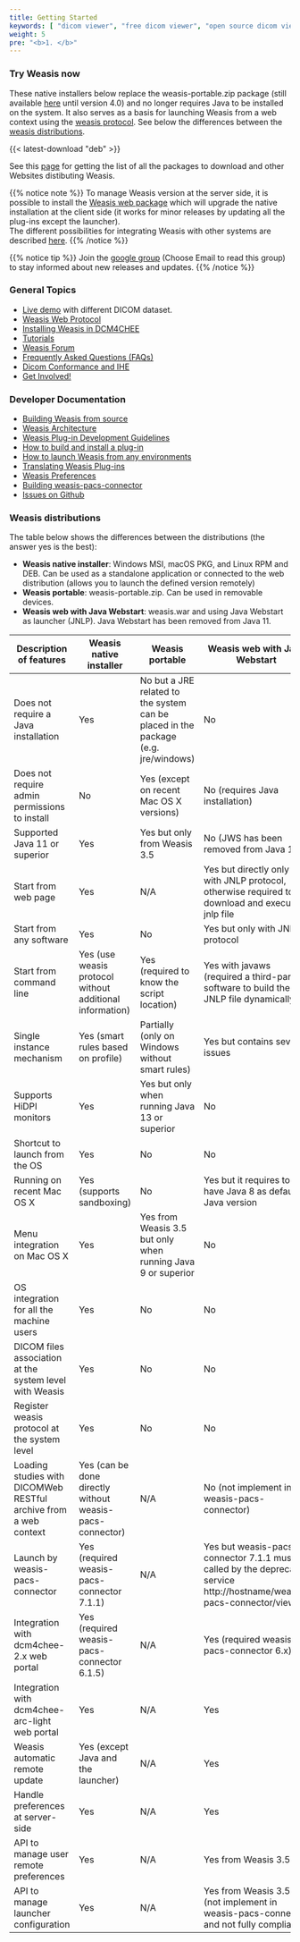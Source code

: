 ```yaml
---
title: Getting Started
keywords: [ "dicom viewer", "free dicom viewer", "open source dicom viewer", "weasis dicom viewer",  "multi-platform dicom viewer", "dicom", "pacs", "pacs viewer", "clinical viewer", "radiolgical viewer", "linux dicom viewer",  "mac dicom viewer" ]
weight: 5
pre: "<b>1. </b>"
---
```


### Try Weasis now

These native installers below replace the weasis-portable.zip package (still available [here](https://sourceforge.net/projects/dcm4che/files/Weasis/) until version 4.0) and no longer requires Java to be installed on the system. It also serves as a basis for launching Weasis from a web context using the [weasis protocol](weasis-protocol). See below the differences between the [weasis distributions](#weasis-distributions).

{{< latest-download "deb" >}}

See this [page](download) for getting the list of all the packages to download and other Websites distibuting Weasis.

{{% notice note %}}
To manage Weasis version at the server side, it is possible to install the [Weasis web package](https://github.com/nroduit/weasis-pacs-connector#installation) which will upgrade the native installation at the client side (it works for minor releases by updating all the plug-ins except the launcher).<br>
The different possibilities for integrating Weasis with other systems are described [here](../basics/customize/integration).
{{% /notice %}}

{{% notice tip %}}
Join the [google group](http://groups.google.com/forum/#!forum/weasis) (Choose Email to read this group) to stay informed about new releases and updates.
{{% /notice %}}

### General Topics

- [Live demo](../demo) with different DICOM dataset.
- [Weasis Web Protocol](weasis-protocol)
- [Installing Weasis in DCM4CHEE](dcm4chee)
- [Tutorials](../tutorials)
- [Weasis Forum](http://groups.google.com/group/dcm4che)
- [Frequently Asked Questions (FAQs)](../faq)
- [Dicom Conformance and IHE](../basics/dicom)
- [Get Involved!](../get-involved)

### Developer Documentation

- [Building Weasis from source](building-weasis)
- [Weasis Architecture](../basics/architecture)
- [Weasis Plug-in Development Guidelines](guidelines)
- [How to build and install a plug-in](../basics/customize/build-plugins)
- [How to launch Weasis from any environments](../basics/customize/integration)
- [Translating Weasis Plug-ins](translating)
- [Weasis Preferences](../basics/customize/preferences)
- [Building weasis-pacs-connector](https://github.com/nroduit/weasis-pacs-connector#build-weasis-pacs-connector) 
- [Issues on Github](https://github.com/nroduit/Weasis/issues)

### Weasis distributions

The table below shows the differences between the distributions (the answer yes is the best):

- **Weasis native installer**: Windows MSI, macOS PKG, and Linux RPM and DEB. Can be used as a standalone application or connected to the web distribution (allows you to launch the defined version remotely)
- **Weasis portable**: weasis-portable.zip. Can be used in removable devices.
- **Weasis web with Java Webstart**: weasis.war and using Java Webstart as launcher (JNLP). Java Webstart has been removed from Java 11.

<font size="2">

| Description of features | Weasis native installer | Weasis portable | Weasis web with Java Webstart |
| --------------- | ------ | ------ | ------ |
| Does not require a Java installation | Yes | No but a JRE related to the system can be placed in the package (e.g. jre/windows) | No |
| Does not require admin permissions to install | No | Yes (except on recent Mac OS X versions) | No (requires Java installation) |
| Supported Java 11 or superior | Yes | Yes but only from Weasis 3.5 | No (JWS has been removed from Java 11) |
| Start from web page | Yes | N/A | Yes but directly only with JNLP protocol, otherwise required to download and execute jnlp file |
| Start from any software | Yes | No | Yes but only with JNLP protocol |
| Start from command line | Yes (use weasis protocol without additional information) | Yes (required to know the script location) | Yes with javaws (required a third-party software to build the JNLP file dynamically) |
| Single instance mechanism | Yes (smart rules based on profile) | Partially (only on Windows without smart rules) | Yes but contains several issues
| Supports HiDPI monitors | Yes | Yes but only when running Java 13 or superior | No |
| Shortcut to launch from the OS | Yes | No | No |
| Running on recent Mac OS X | Yes (supports sandboxing) | No | Yes but it requires to have Java 8 as default Java version |
| Menu integration on Mac OS X | Yes | Yes from Weasis 3.5 but only when running Java 9 or superior | No |
| OS integration for all the machine users | Yes | No | No |
| DICOM files association at the system level with Weasis | Yes | No | No |
| Register weasis protocol at the system level | Yes | No | No |
| Loading studies with DICOMWeb RESTful archive from a web context | Yes (can be done directly without weasis-pacs-connector) | N/A | No (not implement in weasis-pacs-connector) |
| Launch by weasis-pacs-connector | Yes (required weasis-pacs-connector 7.1.1) | N/A | Yes but weasis-pacs-connector 7.1.1 must be called by the deprecated service http://hostname/weasis-pacs-connector/viewer |
| Integration with dcm4chee-2.x web portal | Yes (required weasis-pacs-connector 6.1.5) | N/A | Yes (required weasis-pacs-connector 6.x) |
| Integration with dcm4chee-arc-light web portal | Yes | N/A | Yes |
| Weasis automatic remote update | Yes (except Java and the launcher) | N/A | Yes |
| Handle preferences at server-side | Yes | N/A | Yes |
| API to manage user remote preferences | Yes | N/A | Yes from Weasis 3.5 |
| API to manage launcher configuration | Yes | N/A | Yes from Weasis 3.5 (not implement in weasis-pacs-connector and not fully compliant) |

</font>
